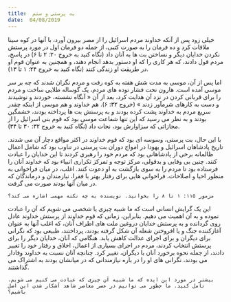 ```yaml
---
title:  بت پرستی و ستم
date:  04/08/2019
---
```


خیلی زود پس از آنکه خداوند مردم اسرائیل را از مصر بیرون آورد، با آنها در کوه سینا ملاقات کرد و ده فرمان را به صورت کتبی، از جمله دو فرمان اول در مورد پرستش نکردن خدایان دیگر و نساختن بت ها به آنان داد (نگاه کنید به خروج ۲۰: ۲ تا ۶) در پاسخ، مردم قول دادند، که هر کاری را که او دستور بدهد انجام دهند، و همچنین به عنوان قوم او در طریقت او زندگی کنند (نگاه کنید به خروج ۲۴: ۱ تا ۱۳).

اما پس از آن، موسی به مدت شش هفته به کوه رفت و مردم نگران شدند که چه بر سر موسی آمده است. هارون تحت فشار توده های مردم، یک گوساله طلایی ساخت و مردم را برای قربانی کردن در نزد آن هدایت کرد، بعد از آن « آنگاه نشسته، خوردند و نوشيدند و دست به كارهای شرمآور زدند » (خروج ۳۲: ۶). هم خداوند و هم موسی از اینکه چقدر سریع مردم به خداوند پشت کرده بودند و به پرستش بت ها پرداخته بودند، خشمگین بودند و به نظر می رسید که این تنها شفاعت موسی بود که قوم بنی اسرائیل را از مجازاتی که سزاوارش بود، نجات داد (نگاه کنید به خروج ۳۲: ۳۰ تا ۳۴).

با این حال، بت پرستی، وسوسه ای بود که قوم خداوند در اکثر مواقع دچار آن می شدند. تاریخ پادشاهان اسرائیل و یهودا در امواج دوران بت پرستی در تناوب بود که شامل اعمال ظالمانه برخی از پادشاهانی بود که مردم خود را رهبری کردند تا این خدایان را عبادت کنند. چنین بی وفایی و بدقولی، مرکز توجه و تمرکز تکراری انبیاء بود که خداوند آنان را فرستاده بود تا مردم را به سوی بازگشت به او دعوت کنند. اغلب، در میان فراخوانی به منظور احیا و اصلاحات، فراخوانی هایی برای رفتار بهتر با فقرا، نیازمندان و درماندگان که در میان آنها بودند صورت می گرفت.

`مزمور ۱۱۵: ۱ تا ۸ را بخوانید. نویسنده به چه نکته مهمی اشاره می کند؟`

این یک گرایش انسانی است که ما شبیه چیزی یا شخصی می شویم که آن را عبادت نموده و به آن اهمیت می دهیم. بنابراین، زمانی که قوم خداوند از پرستش خداوند عادل روی گردانده و به پرستش خدایان دروغین ملت های اطراف آنان، که اغلب آنها به عنوان آغازکننده جنگ و یا افروختن شعله آن شکل گرفته بودند، پرداختند، طبیعی بود که نگرانی برای دیگران و برای اجرای عدالت کاهش یابد. هنگامی که آنان، خدایان دیگر را برای پرستش انتخاب کردند، مردم در اجرای بسیاری از اعمال، اخلاق و رفتار خود را تغییر دادند، از جمله نحوه برخورد آنان با دیگران، تغییر کرد. چنانچه آنان نسبت به خداوند وفادار می بودند، نگرانی های او را در باره نیازمندانی که در میانشان بودند به اشتراک می گذاشتند.

`بیشتر در مورد این ایده که ما شبیه آن چیزی که عبادت می کنیم می شویم، تامل کنید. ما چطور می توانیم در عصر معاصر شاهد آشکار شدن این اصل باشیم؟`